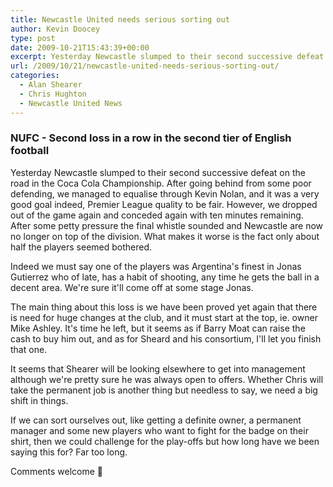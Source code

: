 ```yaml
---
title: Newcastle United needs serious sorting out
author: Kevin Doocey
type: post
date: 2009-10-21T15:43:39+00:00
excerpt: Yesterday Newcastle slumped to their second successive defeat on the road in the ..
url: /2009/10/21/newcastle-united-needs-serious-sorting-out/
categories:
  - Alan Shearer
  - Chris Hughton
  - Newcastle United News
---
```


### NUFC - Second loss in a row in the second tier of English football

Yesterday Newcastle slumped to their second successive defeat on the road in the Coca Cola Championship. After going behind from some poor defending, we managed to equalise through Kevin Nolan, and it was a very good goal indeed, Premier League quality to be fair. However, we dropped out of the game again and conceded again with ten minutes remaining. After some petty pressure the final whistle sounded and Newcastle are now no longer on top of the division. What makes it worse is the fact only about half the players seemed bothered.

Indeed we must say one of the players was Argentina's finest in Jonas Gutierrez who of late, has a habit of shooting, any time he gets the ball in a decent area. We're sure it'll come off at some stage Jonas.

The main thing about this loss is we have been proved yet again that there is need for huge changes at the club, and it must start at the top, ie. owner Mike Ashley. It's time he left, but it seems as if Barry Moat can raise the cash to buy him out, and as for Sheard and his consortium, I'll let you finish that one.

It seems that Shearer will be looking elsewhere to get into management although we're pretty sure he was always open to offers. Whether Chris will take the permanent job is another thing but needless to say, we need a big shift in things.

If we can sort ourselves out, like getting a definite owner, a permanent manager and some new players who want to fight for the badge on their shirt, then we could challenge for the play-offs but how long have we been saying this for? Far too long.

Comments welcome 🙂
